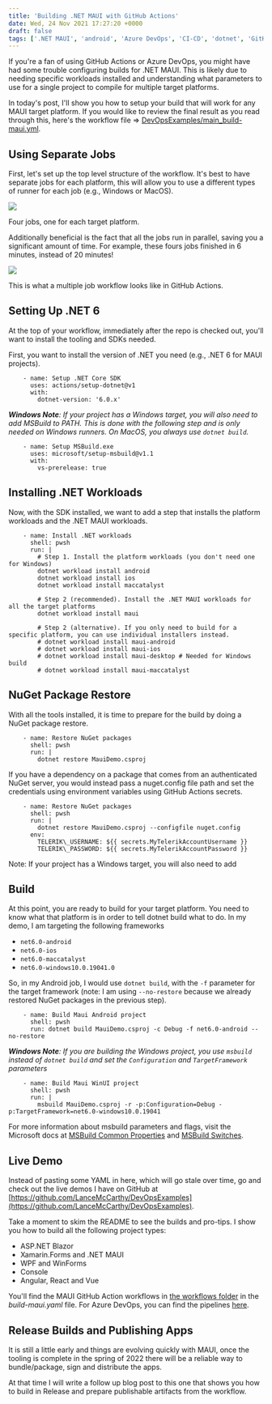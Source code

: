 ```yaml
---
title: 'Building .NET MAUI with GitHub Actions'
date: Wed, 24 Nov 2021 17:27:20 +0000
draft: false
tags: ['.NET MAUI', 'android', 'Azure DevOps', 'CI-CD', 'dotnet', 'GitHub Actions', 'iOS', 'MacCatalyst', 'MAUI', 'tutorial', 'WinUI 3', 'Workflows']
---
```


If you're a fan of using GitHub Actions or Azure DevOps, you might have had some trouble configuring builds for .NET MAUI. This is likely due to needing specific workloads installed and understanding what parameters to use for a single project to compile for multiple target platforms.

In today's post, I'll show you how to setup your build that will work for any MAUI target platform. If you would like to review the final result as you read through this, here's the workflow file => [DevOpsExamples/main\_build-maui.yml](https://github.com/LanceMcCarthy/DevOpsExamples/blob/main/.github/workflows/main_build-maui.yml).

Using Separate Jobs
-------------------

First, let's set up the top level structure of the workflow. It's best to have separate jobs for each platform, this will allow you to use a different types of runner for each job (e.g., Windows or MacOS).

![](/dvlup-blog/wp-content/uploads/2021/11/image.png)

Four jobs, one for each target platform.

Additionally beneficial is the fact that all the jobs run in parallel, saving you a significant amount of time. For example, these fours jobs finished in 6 minutes, instead of 20 minutes!

![](/dvlup-blog/wp-content/uploads/2021/11/image-2.png)

This is what a multiple job workflow looks like in GitHub Actions.

Setting Up .NET 6
-----------------

At the top of your workflow, immediately after the repo is checked out, you'll want to install the tooling and SDKs needed.

First, you want to install the version of .NET you need (e.g., .NET 6 for MAUI projects).

```
    - name: Setup .NET Core SDK
      uses: actions/setup-dotnet@v1
      with:
        dotnet-version: '6.0.x'
```

_**Windows Note**: If your project has a Windows target, you will also need to add MSBuild to PATH. This is done with the following step and is only needed on Windows runners. On MacOS, you always use `dotnet build`._

```
    - name: Setup MSBuild.exe
      uses: microsoft/setup-msbuild@v1.1
      with:
        vs-prerelease: true
```

Installing .NET Workloads
-------------------------

Now, with the SDK installed, we want to add a step that installs the platform workloads and the .NET MAUI workloads.

```
    - name: Install .NET workloads
      shell: pwsh
      run: |
        # Step 1. Install the platform workloads (you don't need one for Windows)
        dotnet workload install android
        dotnet workload install ios
        dotnet workload install maccatalyst

        # Step 2 (recommended). Install the .NET MAUI workloads for all the target platforms
        dotnet workload install maui

        # Step 2 (alternative). If you only need to build for a specific platform, you can use individual installers instead.
        # dotnet workload install maui-android
        # dotnet workload install maui-ios
        # dotnet workload install maui-desktop # Needed for Windows build
        # dotnet workload install maui-maccatalyst
```

NuGet Package Restore
---------------------

With all the tools installed, it is time to prepare for the build by doing a NuGet package restore.

```
    - name: Restore NuGet packages
      shell: pwsh
      run: |
        dotnet restore MauiDemo.csproj
```

If you have a dependency on a package that comes from an authenticated NuGet server, you would instead pass a nuget.config file path and set the credentials using environment variables using GitHub Actions secrets.

```
    - name: Restore NuGet packages
      shell: pwsh
      run: |
        dotnet restore MauiDemo.csproj --configfile nuget.config
      env:
        TELERIK\_USERNAME: ${{ secrets.MyTelerikAccountUsername }}
        TELERIK\_PASSWORD: ${{ secrets.MyTelerikAccountPassword }} 
```

Note: If your project has a Windows target, you will also need to add

Build
-----

At this point, you are ready to build for your target platform. You need to know what that platform is in order to tell dotnet build what to do. In my demo, I am targeting the following frameworks

*   `net6.0-android`
*   `net6.0-ios`
*   `net6.0-maccatalyst`
*   `net6.0-windows10.0.19041.0`

So, in my Android job, I would use `dotnet build`, with the `-f` parameter for the target framework (note: I am using `--no-restore` because we already restored NuGet packages in the previous step).

```
    - name: Build Maui Android project
      shell: pwsh
      run: dotnet build MauiDemo.csproj -c Debug -f net6.0-android --no-restore
```

_**Windows Note**: If you are building the Windows project, you use `msbuild` instead of `dotnet build` and set the `Configuration` and `TargetFramework` parameters_

```
    - name: Build Maui WinUI project
      shell: pwsh
      run: |
        msbuild MauiDemo.csproj -r -p:Configuration=Debug -p:TargetFramework=net6.0-windows10.0.19041
```

For more information about msbuild parameters and flags, visit the Microsoft docs at [MSBuild Common Properties](https://docs.microsoft.com/en-us/visualstudio/msbuild/common-msbuild-project-properties?view=vs-2022) and [MSBuild Switches](https://docs.microsoft.com/en-us/visualstudio/msbuild/msbuild-command-line-reference?view=vs-2022).

Live Demo
---------

Instead of pasting some YAML in here, which will go stale over time, go and check out the live demos I have on GitHub at [https://github.com/LanceMcCarthy/DevOpsExamples](https://github.com/LanceMcCarthy/DevOpsExamples).

Take a moment to skim the README to see the builds and pro-tips. I show you how to build all the following project types:

*   ASP.NET Blazor
*   Xamarin.Forms and .NET MAUI
*   WPF and WinForms
*   Console
*   Angular, React and Vue

You'll find the MAUI GitHub Action workflows in [the workflows folder](https://github.com/LanceMcCarthy/DevOpsExamples/tree/main/.github/workflows) in the _build-maui.yaml_ file. For Azure DevOps, you can find the pipelines [here](https://dev.azure.com/lance/DevOps%20Examples/_build).

Release Builds and Publishing Apps
----------------------------------

It is still a little early and things are evolving quickly with MAUI, once the tooling is complete in the spring of 2022 there will be a reliable way to bundle/package, sign and distribute the apps.

At that time I will write a follow up blog post to this one that shows you how to build in Release and prepare publishable artifacts from the workflow.